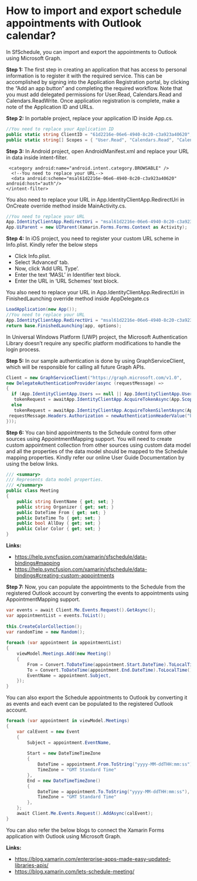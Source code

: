 # How to import and export schedule appointments with Outlook calendar?

In SfSchedule, you can import and export the appointments to Outlook using Microsoft Graph.

**Step 1:**
The first step in creating an application that has access to personal information is to register it with the required service. This can be accomplished by signing into the Application Registration portal, by clicking the “Add an app button” and completing the required workflow. Note that you must add delegated permissions for User.Read, Calendars.Read and Calendars.ReadWrite. Once application registration is complete, make a note of the Application ID and URLs. 

**Step 2:**
In portable project, replace your application ID inside App.cs. 

```csharp
//You need to replace your Application ID 
public static string ClientID = "61d2216e-06e6-4940-8c20-c3a923a40620"; 
public static string[] Scopes = { "User.Read", "Calendars.Read", "Calendars.ReadWrite" };
```

**Step 3:**
In Android project, open AndroidManifest.xml and replace your URL in data inside intent-filter. 

```AXML
 <category android:name="android.intent.category.BROWSABLE" /> 
  <!--You need to replace your URL--> 
  <data android:scheme="msal61d2216e-06e6-4940-8c20-c3a923a40620" android:host="auth"/> 
</intent-filter> 
```

You also need to replace your URL in App.IdentityClientApp.RedirectUri in OnCreate override method inside MainActivity.cs.

```csharp
//You need to replace your URL 
App.IdentityClientApp.RedirectUri = "msal61d2216e-06e6-4940-8c20-c3a923a40620://auth"; 
App.UiParent = new UIParent(Xamarin.Forms.Forms.Context as Activity); 
```

**Step 4:**
In iOS project, you need to register your custom URL scheme in Info.plist. Kindly refer the below steps

* Click Info.plist.
* Select ‘Advanced’ tab.
* Now, click ‘Add URL Type’.
* Enter the text ‘MASL’ in Identifier text block.
* Enter the URL in ‘URL Schemes’ text block.

You also need to replace your URL in App.IdentityClientApp.RedirectUri in FinishedLaunching override method inside AppDelegate.cs 

```csharp
LoadApplication(new App()); 
//You need to replace your URL 
App.IdentityClientApp.RedirectUri = "msal61d2216e-06e6-4940-8c20-c3a923a40620://auth"; 
return base.FinishedLaunching(app, options);     
```
In Universal Windows Platform (UWP) project, the Microsoft Authentication Library doesn’t require any specific platform modifications to handle the login process.

**Step 5:**
In our sample authentication is done by using GraphServiceClient, which will be responsible for calling all future Graph APIs. 
```csharp
Client = new GraphServiceClient("https://graph.microsoft.com/v1.0", 
new DelegateAuthenticationProvider(async (requestMessage) => 
{ 
  if (App.IdentityClientApp.Users == null || App.IdentityClientApp.Users.Count() == 0) 
   tokenRequest = awaitApp.IdentityClientApp.AcquireTokenAsync(App.Scopes, App.UiParent); 
  else 
   tokenRequest = awaitApp.IdentityClientApp.AcquireTokenSilentAsync(App.Scopes, App.IdentityClientApp.Users.FirstOrDefault()); 
 requestMessage.Headers.Authorization = newAuthenticationHeaderValue("bearer", tokenRequest.AccessToken); 
}));
```

**Step 6:**
You can bind appointments to the Schedule control form other sources using AppointmentMapping support. You will need to create custom appointment collection from other sources using custom data model and all the properties of the data model should be mapped to the Schedule mapping properties. Kindly refer our online User Guide Documentation by using the below links.
```csharp
/// <summary>   
/// Represents data model properties.   
/// </summary>  
public class Meeting 
{
    public string EventName { get; set; }
    public string Organizer { get; set; }
    public DateTime From { get; set; }
    public DateTime To { get; set; }
    public bool AllDay { get; set; }
    public Color Color { get; set; }
}
```
**Links:**
* https://help.syncfusion.com/xamarin/sfschedule/data-bindings#mapping
* https://help.syncfusion.com/xamarin/sfschedule/data-bindings#creating-custom-appointments

**Step 7:**
Now, you can populate the appointments to the Schedule from the registered Outlook account by converting the events to appointments using AppointmentMapping support.
```csharp
var events = await Client.Me.Events.Request().GetAsync();
var appointmentList = events.ToList();
  
this.CreateColorCollection();
var randomTime = new Random();
  
foreach (var appointment in appointmentList)
{
    viewModel.Meetings.Add(new Meeting()
    {
        From = Convert.ToDateTime(appointment.Start.DateTime).ToLocalTime(),
        To = Convert.ToDateTime(appointment.End.DateTime).ToLocalTime(),
        EventName = appointment.Subject,
    });
}
```
You can also export the Schedule appointments to Outlook by converting it as events and each event can be populated to the registered Outlook account.

```csharp
foreach (var appointment in viewModel.Meetings)
{
    var calEvent = new Event
    {
        Subject = appointment.EventName,
  
        Start = new DateTimeTimeZone
        {
            DateTime = appointment.From.ToString("yyyy-MM-ddTHH:mm:ss"),
            TimeZone = "GMT Standard Time"
        },
        End = new DateTimeTimeZone()
        {
            DateTime = appointment.To.ToString("yyyy-MM-ddTHH:mm:ss"),
            TimeZone = "GMT Standard Time"
        },
    };
    await Client.Me.Events.Request().AddAsync(calEvent);
}
```

You can also refer the below blogs to connect the Xamarin Forms application with Outlook using Microsoft Graph.

**Links:**
* https://blog.xamarin.com/enterprise-apps-made-easy-updated-libraries-apis/
* https://blog.xamarin.com/lets-schedule-meeting/

